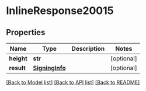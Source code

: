 # InlineResponse20015

## Properties
Name | Type | Description | Notes
------------ | ------------- | ------------- | -------------
**height** | **str** |  | [optional] 
**result** | [**SigningInfo**](SigningInfo.md) |  | [optional] 

[[Back to Model list]](../README.md#documentation-for-models) [[Back to API list]](../README.md#documentation-for-api-endpoints) [[Back to README]](../README.md)


